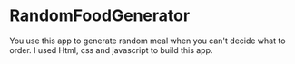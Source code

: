 # RandomFoodGenerator
You use this app to generate random meal when you can't decide what to order.
I used Html, css and javascript to build this app. 
